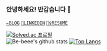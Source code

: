 ### 안녕하세요! 반갑습니다 👋

[`✏️BLOG`](https://be-beee.github.io) [`🔗LINKEDIN`](https://www.linkedin.com/in/bokyungseo/) [`🙋‍♀️RESUME`](https://www.notion.so/BoKyung-Seo-d9317de203654a7db7a0ff05df6c0dee)

[![Solved.ac 프로필](http://mazassumnida.wtf/api/mini/generate_badge?boj=bb0918)](https://solved.ac/bb0918)<br>
![Be-beee's github stats](https://github-readme-stats.vercel.app/api?username=Be-beee&count_private=true&theme=tokyonight)
[![Top Langs](https://github-readme-stats.vercel.app/api/top-langs/?username=Be-beee&layout=compact)](https://github.com/anuraghazra/github-readme-stats)<br>

<!--
**Be-beee/Be-beee** is a ✨ _special_ ✨ repository because its `README.md` (this file) appears on your GitHub profile.

Here are some ideas to get you started:

- 🔭 I’m currently working on ...
- 🌱 I’m currently learning ...
- 👯 I’m looking to collaborate on ...
- 🤔 I’m looking for help with ...
- 💬 Ask me about ...
- 📫 How to reach me: ...
- 😄 Pronouns: ...
- ⚡ Fun fact: ...
-->
